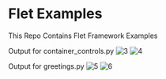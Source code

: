 # Flet Examples

This Repo Contains Flet Framework Examples

Output for container_controls.py
![3](https://user-images.githubusercontent.com/110820999/231489119-16200824-6f13-4687-ab72-145badc8ed3b.jpg)
![4](https://user-images.githubusercontent.com/110820999/231489141-a54a2526-fea2-46b0-9aea-ba85f73b1426.jpg)


Output for greetings.py
![5](https://user-images.githubusercontent.com/110820999/231488990-6b763137-7757-456b-b709-29afd0380401.jpg)
![6](https://user-images.githubusercontent.com/110820999/231489021-bb596e0f-b357-4f3e-a5c5-ac09e8e2dcd1.jpg)

